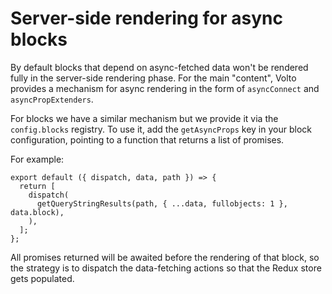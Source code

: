 # Server-side rendering for async blocks

By default blocks that depend on async-fetched data won't be rendered fully in
the server-side rendering phase. For the main "content", Volto provides
a mechanism for async rendering in the form of `asyncConnect` and
`asyncPropExtenders`.

For blocks we have a similar mechanism but we provide it via the
`config.blocks` registry. To use it, add the `getAsyncProps` key in your block
configuration, pointing to a function that returns a list of promises.

For example:

```
export default ({ dispatch, data, path }) => {
  return [
    dispatch(
      getQueryStringResults(path, { ...data, fullobjects: 1 }, data.block),
    ),
  ];
};
```

All promises returned will be awaited before the rendering of that block, so
the strategy is to dispatch the data-fetching actions so that the Redux store
gets populated.
